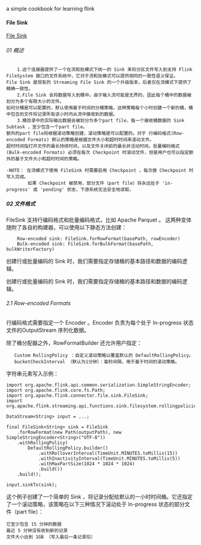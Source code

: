 a simple cookbook for learning flink 
#### File Sink
[File Sink](https://ci.apache.org/projects/flink/flink-docs-release-1.12/dev/connectors/file_sink.html#file-formats) 

######  01 概述     
        1.这个连接器提供了一个在流和批模式下统一的 Sink 来将分区文件写入到支持 Flink FileSystem 接口的文件系统中，它对于流和批模式可以提供相同的一致性语义保证。
    File Sink 是现有的 Streaming File Sink 的一个升级版本，后者仅在流模式下提供了精确一致性。
        2.File Sink 会将数据写入到桶中。由于输入流可能是无界的，因此每个桶中的数据被划分为多个有限大小的文件。
    如何分桶是可以配置的，默认使用基于时间的分桶策略，这种策略每个小时创建一个新的桶，桶中包含的文件将记录所有该小时内从流中接收到的数据。
        3.桶目录中的实际输出数据会被划分为多个part file，每一个接收桶数据的 Sink Subtask ，至少包含一个part file。
    额外的part file将根据滚动策略创建，滚动策略是可以配置的。对于 行编码格式(Row-encoded Formats) 默认的策略是根据文件大小和超时时间来滚动文件。
    超时时间指打开文件的最长持续时间，以及文件关闭前的最长非活动时间。批量编码格式(Bulk-encoded Formats) 必须在每次 Checkpoint 时滚动文件，但是用户也可以指定额外的基于文件大小和超时时间的策略。

    ·NOTE： 在流模式下使用 FileSink 时需要启用 Checkpoint ，每次做 Checkpoint 时写入完成。
            如果 Checkpoint 被禁用，部分文件（part file）将永远处于 'in-progress' 或 'pending' 状态，下游系统无法安全地读取。 
            
##### 02 文件格式
   FileSink 支持行编码格式和批量编码格式，比如 Apache Parquet 。 这两种变体随附了各自的构建器，可以使用以下静态方法创建：
```
    Row-encoded sink: FileSink.forRowFormat(basePath, rowEncoder)
    Bulk-encoded sink: FileSink.forBulkFormat(basePath, bulkWriterFactory)
```
   创建行或批量编码的 Sink 时，我们需要指定存储桶的基本路径和数据的编码逻辑。
    

创建行或批量编码的 Sink 时，我们需要指定存储桶的基本路径和数据的编码逻辑。

###### 2.1 Row-encoded Formats
   行编码格式需要指定一个 Encoder 。Encoder 负责为每个处于 In-progress 状态文件的OutputStream 序列化数据。
   
   除了桶分配器之外，RowFormatBuilder 还允许用户指定：
   
       Custom RollingPolicy ：自定义滚动策略以覆盖默认的 DefaultRollingPolicy。
       bucketCheckInterval （默认为1分钟）：毫秒间隔，用于基于时间的滚动策略。
   
   字符串元素写入示例：
```
import org.apache.flink.api.common.serialization.SimpleStringEncoder;
import org.apache.flink.core.fs.Path;
import org.apache.flink.connector.file.sink.FileSink;
import org.apache.flink.streaming.api.functions.sink.filesystem.rollingpolicies.DefaultRollingPolicy;

DataStream<String> input = ...;

final FileSink<String> sink = FileSink
    .forRowFormat(new Path(outputPath), new SimpleStringEncoder<String>("UTF-8"))
    .withRollingPolicy(
        DefaultRollingPolicy.builder()
            .withRolloverInterval(TimeUnit.MINUTES.toMillis(15))
            .withInactivityInterval(TimeUnit.MINUTES.toMillis(5))
            .withMaxPartSize(1024 * 1024 * 1024)
            .build())
	.build();

input.sinkTo(sink);
``` 
这个例子创建了一个简单的 Sink ，将记录分配给默认的一小时时间桶。它还指定了一个滚动策略，该策略在以下三种情况下滚动处于 In-progress 状态的部分文件（part file）：

    它至少包含 15 分钟的数据
    最近 5 分钟没有收到新的记录
    文件大小达到 1GB （写入最后一条记录后）
    
 